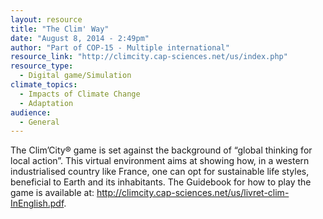 ```yaml
---
layout: resource
title: "The Clim' Way"
date: "August 8, 2014 - 2:49pm"
author: "Part of COP-15 - Multiple international"
resource_link: "http://climcity.cap-sciences.net/us/index.php"
resource_type:
  - Digital game/Simulation
climate_topics:
  - Impacts of Climate Change
  - Adaptation
audience:
  - General
---
```


The Clim’City® game is set against the background of “global thinking for local
action”. This virtual environment aims at showing how, in a western industrialised
country like France, one can opt for sustainable life styles, beneficial to Earth and its inhabitants. The Guidebook for how to play the game is available at:  http://climcity.cap-sciences.net/us/livret-clim-InEnglish.pdf.